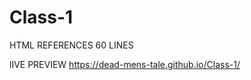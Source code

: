 # Class-1
HTML REFERENCES 
60 LINES

lIVE PREVIEW
https://dead-mens-tale.github.io/Class-1/

































